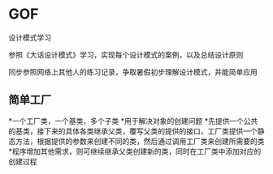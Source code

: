 # GOF
设计模式学习

参照《大话设计模式》学习，实现每个设计模式的案例，以及总结设计原则

同步参照网络上其他人的练习记录，争取暑假初步理解设计模式，并能简单应用


## 简单工厂
*一个工厂类，一个基类，多个子类
*用于解决对象的创建问题
*先提供一个公共的基类，接下来的具体各类继承父类，覆写父类的提供的接口，工厂类提供一个静态方法，根据提供的参数来创建不同的类，然后通过调用工厂类来创建所需要的类
*程序增加其他需求，则可继续继承父类创建新的类，同时在工厂类中添加对应的创建过程
